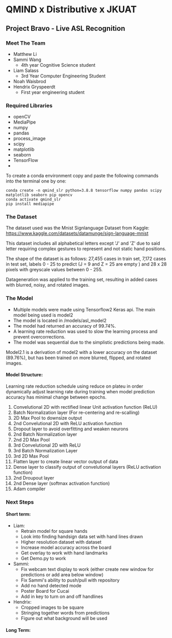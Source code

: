 # QMIND x Distributive x JKUAT
## Project Bravo - Live ASL Recognition

### Meet The Team
- Matthew Li
- Sammi Wang
    - 4th year Cognitive Science student
- Liam Salass
  - 3rd Year Computer Engineering Student
- Noah Waisbrod
- Hendrix Gryspeerdt
    - First year engineering student

### Required Libraries

- openCV
- MediaPipe
- numpy
- pandas
- process_image
- scipy
- matplotlib
- seaborn
- TensorFlow
- 

To create a conda environment copy and paste the following commands into the terminal one by one:

```
conda create -n qmind_slr python=3.8.8 tensorflow numpy pandas scipy matplotlib seaborn pip opencv
conda activate qmind_slr
pip install mediapipe
```

### The Dataset

The dataset used was the Mnist Signlanguage Dataset from Kaggle:
https://www.kaggle.com/datasets/datamunge/sign-language-mnist

This dataset includes all alphabetical letters except 'J' and 'Z' due to said letter requiring complex gestures to represent and not static hand positions. 

The shape of the dataset is as follows:
27,455 cases in train set, 7,172 cases in test set, labels 0 - 25 to predict (J = 9 and Z = 25 are empty ) and 28 x 28 pixels with greyscale values between 0 - 255.

Datageneration was applied to the training set, resulting in added cases with blurred, noisy, and rotated images. 

### The Model
- Multiple models were made using Tensorflow2 Keras api. The main model being used is model2
- The model is located in /models/asl_model2
- The model had returned an accuracy of 99.74%. 
- A learning rate reduction was used to slow the learning process and prevent overcorrections.
- The model was sequential due to the simplistic predictions being made. 

Model2.1 is a derivation of model2 with a lower accuracy on the dataset (89.76%), but has been trained on more blurred, flipped, and rotated images.  

#### Model Structure:
Learning rate reduction schedule using reduce on plateu in order dynamically adjust learning rate during training when model prediction accuracy has minimal change between epochs. 

1.  Convelutional 2D with rectified linear Unit activation function (ReLU)
2.  Batch Normalization layer (For re-centering and re-scalling)
3.  2D Max Pool to downsize output
4.  2nd Convelutional 2D with ReLU activation function 
5.  Dropout layer to avoid overfitting and weaken neurons
6.  2nd Batch Normalization layer
7.  2nd 2D Max Pool 
8.  3rd Convelutional 2D with ReLU
9.  3rd Batch Normalization Layer
10. 3rd 2D Max Pool
11. Flatten layer to create linear vector output of data
12. Dense layer to classify output of convelutional layers (ReLU activation function)
13. 2nd Droupout layer
14. 2nd Dense layer (softmax activation function)
15. Adam compiler
 

### Next Steps
#### Short term:
- Liam:
  - Retrain model for square hands 
  - Look into finding handsign data set with hand lines drawn
  - Higher resolution dataset with dataset 
  - Increase model accuracy across the board
  - Get overlay to work with hand landmarks
  - Get Demo.py to work
- Sammi:
  - Fix webcam text display to work (either create new window for predictions or add area below window)
  - Fix Sammi's ability to push/pull with repository
  - Add no hand detected mode 
  - Poster Board for Cucai
  - Add in key to turn on and off handlines
- Hendrix:
  - Cropped images to be square
  - Stringing together words from predictions
  - Figure out what background will be used 

#### Long Term:

  
